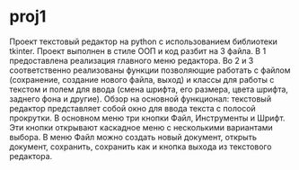 # proj1
Проект текстовый редактор на python с использованием библиотеки tkinter.
Проект выполнен в стиле ООП и код разбит на 3 файла.
В 1 предоставлена реализация главного меню редактора.
Во 2 и 3 соответственно реализованы функции позволяющие работать с файлом (сохранение, создание нового файла, выход) и классы для работы с текстом и полем для ввода (смена шрифта, его размера, цвета шрифта, заднего фона и другие).
Обзор на основной функционал: текстовый редактор представляет собой окно для ввода текста с полосой прокрутки.
В основном меню три кнопки Файл, Инструменты и Шрифт.
Эти кнопки открывают каскадное меню с несколькими вариантами выбора.
В меню Файл можно создать новый документ, открыть документ, сохранить, сохранить как и кнопка выхода из текстового редактора.
